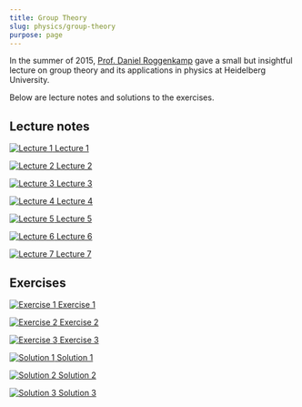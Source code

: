 ```yaml
---
title: Group Theory
slug: physics/group-theory
purpose: page
---
```


In the summer of 2015, [Prof. Daniel Roggenkamp](http://www.thphys.uni-heidelberg.de/~roggenkamp) gave a small but insightful lecture on group theory and its applications in physics at Heidelberg University.

Below are lecture notes and solutions to the exercises.

## Lecture notes

<div class="grid docs">

[![Lecture 1](thumbnails/lec-01.png) Lecture 1](pdfs/lec-01.pdf)

[![Lecture 2](thumbnails/lec-02.png) Lecture 2](pdfs/lec-02.pdf)

[![Lecture 3](thumbnails/lec-03.png) Lecture 3](pdfs/lec-03.pdf)

[![Lecture 4](thumbnails/lec-04.png) Lecture 4](pdfs/lec-04.pdf)

[![Lecture 5](thumbnails/lec-05.png) Lecture 5](pdfs/lec-05.pdf)

[![Lecture 6](thumbnails/lec-06.png) Lecture 6](pdfs/lec-06.pdf)

[![Lecture 7](thumbnails/lec-07.png) Lecture 7](pdfs/lec-07.pdf)

</div>

## Exercises

<div class="grid docs">

[![Exercise 1](thumbnails/ex-01.png) Exercise 1](pdfs/ex-01.pdf)

[![Exercise 2](thumbnails/ex-02.png) Exercise 2](pdfs/ex-02.pdf)

[![Exercise 3](thumbnails/ex-03.png) Exercise 3](pdfs/ex-03.pdf)

[![Solution 1](thumbnails/sol-01.png) Solution 1](pdfs/sol-01.pdf)

[![Solution 2](thumbnails/sol-02.png) Solution 2](pdfs/sol-02.pdf)

[![Solution 3](thumbnails/sol-03.png) Solution 3](pdfs/sol-03.pdf)

</div>
